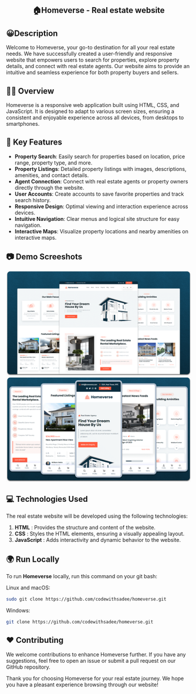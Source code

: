 <h2 align="center">🏠Homeverse - Real estate website</h2>

## 😀Description
Welcome to Homeverse, your go-to destination for all your real estate needs. We have successfully created a user-friendly and responsive website that empowers users to search for properties, explore property details, and connect with real estate agents. Our website aims to provide an intuitive and seamless experience for both property buyers and sellers.

## 🧑‍🎓 Overview
Homeverse is a responsive web application built using HTML, CSS, and JavaScript. It is designed to adapt to various screen sizes, ensuring a consistent and enjoyable experience across all devices, from desktops to smartphones.

## 🚀 Key Features
- **Property Search**: Easily search for properties based on location, price range, property type, and more.
- **Property Listings**: Detailed property listings with images, descriptions, amenities, and contact details.
- **Agent Connection**: Connect with real estate agents or property owners directly through the website.
- **User Accounts**: Create accounts to save favorite properties and track search history.
- **Responsive Design**: Optimal viewing and interaction experience across devices.
- **Intuitive Navigation**: Clear menus and logical site structure for easy navigation.
- **Interactive Maps**: Visualize property locations and nearby amenities on interactive maps.

## 📷 Demo Screeshots

![homeverse Desktop Demo](./readme-images/desktop.png "Desktop Demo")
![homeverse Mobile Demo](./readme-images/mobile.png "Mobile Demo")

## 💻 Technologies Used
The real estate website will be developed using the following technologies:

1) **HTML** : Provides the structure and content of the website.
2) **CSS** : Styles the HTML elements, ensuring a visually appealing layout.
3) **JavaScript** : Adds interactivity and dynamic behavior to the website.
   
## 🌍 Run Locally

To run **Homeverse** locally, run this command on your git bash:

Linux and macOS:

```bash
sudo git clone https://github.com/codewithsadee/homeverse.git
```

Windows:

```bash
git clone https://github.com/codewithsadee/homeverse.git
```
## ❤️ Contributing
We welcome contributions to enhance Homeverse further. If you have any suggestions, feel free to open an issue or submit a pull request on our GitHub repository.

Thank you for choosing Homeverse for your real estate journey. We hope you have a pleasant experience browsing through our website!
